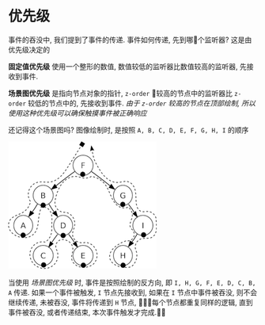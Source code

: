 # 优先级

事件的吞没中, 我们提到了事件的传递. 事件如何传递, 先到哪个监听器? 这是由优先级决定的

__固定值优先级__ 使用一个整形的数值, 数值较低的监听器比数值较高的监听器, 先接收到事件.

__场景图优先级__ 是指向节点对象的指针, `z-order` 较高的节点中的监听器比 `z-order` 较低的节点中的, 先接收到事件. _由于 `z-order` 较高的节点在顶部绘制, 所以使用这种优先级可以确保触摸事件被正确响应_

还记得这个场景图吗? 图像绘制时, 是按照 `A, B, C, D, E, F, G, H, I` 的顺序

![](../../en/basic_concepts/basic_concepts-img/in-order-walk.png "in-order walk")

当使用 _场景图优先级_ 时, 事件是按照绘制的反方向, 即 `I, H, G, F, E, D, C, B, A` 传递. 如果一个事件被触发, `I` 节点先接收到, 如果在 `I` 节点中事件被吞没, 则不会继续传递, 未被吞没, 事件将传递到 `H` 节点, 每个节点都重复同样的逻辑, 直到事件被吞没, 或者传递结束, 本次事件触发才完成.
